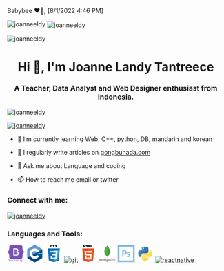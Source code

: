 Babybee ❤️🐣, [8/1/2022 4:46 PM]
<p><img align="left" src="https://github-readme-stats.vercel.app/api/top-langs?username=joanneeldy&show_icons=true&locale=en&layout=compact" alt="joanneeldy" /></p>

<p>&nbsp;<img align="center" src="https://github-readme-stats.vercel.app/api?username=joanneeldy&show_icons=true&locale=en" alt="joanneeldy" /></p>

<p><img align="center" src="https://github-readme-streak-stats.herokuapp.com/?user=joanneeldy&" alt="joanneeldy" /></p>

<h1 align="center">Hi 👋, I'm Joanne Landy Tantreece</h1>
<h3 align="center">A Teacher, Data Analyst and Web Designer enthusiast from Indonesia.</h3>

<p align="left"> <img src="https://komarev.com/ghpvc/?username=joanneeldy&label=Profile%20views&color=0e75b6&style=flat" alt="joanneeldy" /> </p>

<p align="left"> <a href="https://github.com/ryo-ma/github-profile-trophy"><img src="https://github-profile-trophy.vercel.app/?username=joanneeldy" alt="joanneeldy" /></a> </p>

- 🌱 I’m currently learning Web, C++, python, DB, mandarin and korean

- 📝 I regularly write articles on [gongbuhada.com](gongbuhada.com)

- 💬 Ask me about Language and coding

- 📫 How to reach me email or twitter

<h3 align="left">Connect with me:</h3>
<p align="left">
<a href="https://instagram.com/joanneeldy" target="blank"><img align="center" src="https://raw.githubusercontent.com/rahuldkjain/github-profile-readme-generator/master/src/images/icons/Social/instagram.svg" alt="joanneeldy" height="30" width="40" /></a>
</p>

<h3 align="left">Languages and Tools:</h3>
<p align="left"> <a href="https://getbootstrap.com" target="_blank" rel="noreferrer"> <img src="https://raw.githubusercontent.com/devicons/devicon/master/icons/bootstrap/bootstrap-plain-wordmark.svg" alt="bootstrap" width="40" height="40"/> </a> <a href="https://www.w3schools.com/cpp/" target="_blank" rel="noreferrer"> <img src="https://raw.githubusercontent.com/devicons/devicon/master/icons/cplusplus/cplusplus-original.svg" alt="cplusplus" width="40" height="40"/> </a> <a href="https://www.w3schools.com/css/" target="_blank" rel="noreferrer"> <img src="https://raw.githubusercontent.com/devicons/devicon/master/icons/css3/css3-original-wordmark.svg" alt="css3" width="40" height="40"/> </a> <a href="https://git-scm.com/" target="_blank" rel="noreferrer"> <img src="https://www.vectorlogo.zone/logos/git-scm/git-scm-icon.svg" alt="git" width="40" height="40"/> </a> <a href="https://www.w3.org/html/" target="_blank" rel="noreferrer"> <img src="https://raw.githubusercontent.com/devicons/devicon/master/icons/html5/html5-original-wordmark.svg" alt="html5" width="40" height="40"/> </a> <a href="https://www.mongodb.com/" target="_blank" rel="noreferrer"> <img src="https://raw.githubusercontent.com/devicons/devicon/master/icons/mongodb/mongodb-original-wordmark.svg" alt="mongodb" width="40" height="40"/> </a> <a href="https://www.photoshop.com/en" target="_blank" rel="noreferrer"> <img src="https://raw.githubusercontent.com/devicons/devicon/master/icons/photoshop/photoshop-line.svg" alt="photoshop" width="40" height="40"/> </a> <a href="https://www.python.org" target="_blank" rel="noreferrer"> <img src="https://raw.githubusercontent.com/devicons/devicon/master/icons/python/python-original.svg" alt="python" width="40" height="40"/> </a> <a href="https://reactnative.dev/" target="_blank" rel="noreferrer"> <img src="https://reactnative.dev/img/header_logo.svg" alt="reactnative" width="40" height="40"/> </a> </p>
